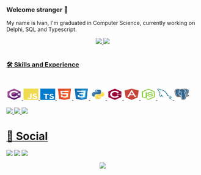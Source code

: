 ### Welcome stranger 👋
   My name is Ivan, I'm graduated in Computer Science, currently working on Delphi, SQL and Typescript.
  <div> 
   
<div align="center">
  <a href="https://github.com/igsrc">
  <img height="180em" src="https://github-readme-stats.vercel.app/api?username=igsrc&show_icons=true&theme=tokyonight&include_all_commits=true&count_private=true"/>
  <img height="180em" src="https://github-readme-stats.vercel.app/api/top-langs/?username=igsrc&layout=compact&langs_count=7&theme=tokyonight"/> 
</div><br>

 ### 🛠️ Skills and Experience <h2>
<div style="display: inline_block"><br>
  <img height="30" width="40" src="https://raw.githubusercontent.com/devicons/devicon/master/icons/csharp/csharp-original.svg">
  <img height="30" width="40" src="https://raw.githubusercontent.com/devicons/devicon/master/icons/javascript/javascript-plain.svg">
  <img height="30" width="40" src="https://raw.githubusercontent.com/devicons/devicon/master/icons/typescript/typescript-plain.svg">
  <img height="30" width="40" src="https://raw.githubusercontent.com/devicons/devicon/master/icons/html5/html5-original.svg">
  <img height="30" width="40" src="https://raw.githubusercontent.com/devicons/devicon/master/icons/css3/css3-original.svg">
  <img height="30" width="40" src="https://raw.githubusercontent.com/devicons/devicon/master/icons/python/python-original.svg">
  <img height="30" width="40" src="https://raw.githubusercontent.com/devicons/devicon/master/icons/cplusplus/cplusplus-plain.svg">
  <img height="30" width="40" src="https://raw.githubusercontent.com/devicons/devicon/master/icons/angularjs/angularjs-plain.svg">
  <img height="30" width="40" src="https://raw.githubusercontent.com/devicons/devicon/master/icons/nodejs/nodejs-original.svg">
  <img height="30" width="40" src="https://raw.githubusercontent.com/devicons/devicon/master/icons/mysql/mysql-original.svg">
  <img height="30" width="40" src="https://raw.githubusercontent.com/devicons/devicon/master/icons/postgresql/postgresql-original.svg">
</div>
<div style="display: inline_block"><br>
  <img src="https://img.shields.io/badge/Visual_Studio_Code-0078D4?style=for-the-badge&logo=visual%20studio%20code&logoColor=white"> 
  <img src="https://img.shields.io/badge/Adobe-Photoshop-31A8FF?style=for-the-badge&logo=Adobe-Photoshop&labelColor=0a446b&logoWidth=15">
  <img src="https://img.shields.io/badge/Adobe-Premiere%20Pro-9999FF?style=for-the-badge&logo=Adobe-Premiere%20Pro&labelColor=2f2f5b&logoWidth=15">
</div>

  
 # 🐧 Social
[<img src="https://img.shields.io/badge/linkedin-%230077B5.svg?&style=for-the-badge&logo=linkedin&logoColor=white" />](https://www.linkedin.com/in/ivangalvagno1995) 
[<img src="https://img.shields.io/badge/Discord-7289DA?style=for-the-badge&logo=discord&logoColor=white" />](https://discord.com/channels/Ivan%20Galvagno#3858)
[<img src="https://img.shields.io/badge/Twitch-7289DA?style=for-the-badge&logo=twitch&logoColor=purple" />](https://www.twitch.tv/1vanzera)

  
<div align="center">
  <img src="https://media.giphy.com/media/ftHNle25rthTu19OAd/giphy-downsized.gif">
</div>

